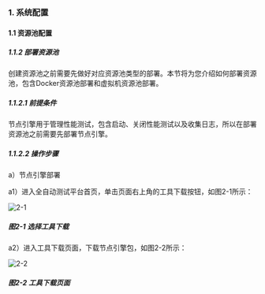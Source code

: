### 1. 系统配置

#### 1.1 资源池配置

##### 1.1.2 部署资源池

创建资源池之前需要先做好对应资源池类型的部署。本节将为您介绍如何部署资源池，包含Docker资源池部署和虚拟机资源池部署。

##### 1.1.2.1 前提条件

节点引擎用于管理性能测试，包含启动、关闭性能测试以及收集日志，所以在部署资源池之前需要先部署节点引擎。

##### 1.1.2.2 操作步骤

a）节点引擎部署

a1）进入全自动测试平台首页，单击页面右上角的工具下载按钮，如图2-1所示：

![2-1](https://www.feisuanyz.com/fstest/xtpz/zybs_0.png)

##### 图2-1 选择工具下载

a2）进入工具下载页面，下载节点引擎包，如图2-2所示：

![2-2](https://www.feisuanyz.com/fstest/xtpz/zybs_1.png)

##### 图2-2 工具下载页面
